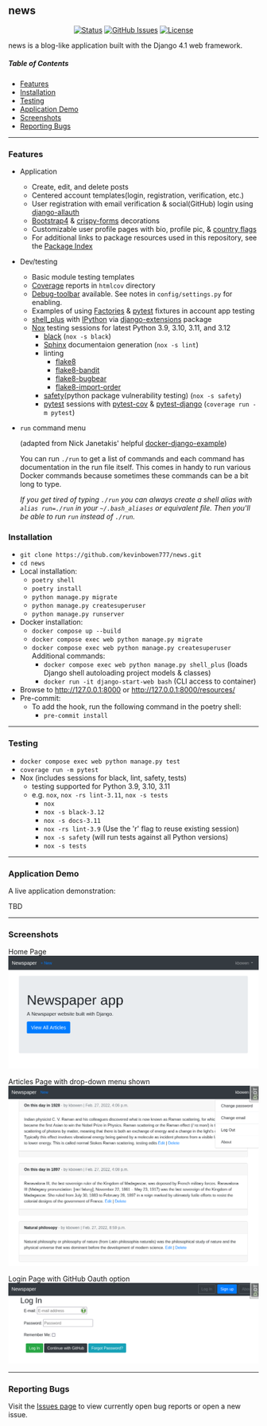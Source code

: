 ## news 

<div align="center">

  [![Status](https://img.shields.io/badge/status-active-success.svg)]() 
  [![GitHub Issues](https://img.shields.io/github/issues/kevinbowen777/news.svg)](https://github.com/kevinbowen777/news/issues)
  [![License](https://img.shields.io/badge/license-MIT-blue.svg)](/LICENSE)

</div>

news is a blog-like application built with the Django 4.1 web framework.

##### Table of Contents
 - [Features](#features)
 - [Installation](#installation)
 - [Testing](#testing)
 - [Application Demo](#application-demo)
 - [Screenshots](#screenshots)
 - [Reporting Bugs](#reporting-bugs)

---

### Features

 - Application
     - Create, edit, and delete posts
     - Centered account templates(login, registration, verification, etc.)
     - User registration with email verification & social(GitHub) login using [django-allauth](https://pypi.org/project/django-allauth/)
     - [Bootstrap4](https://pypi.org/project/django-bootstrap4/) & [crispy-forms](https://pypi.org/project/django-crispy-forms/) decorations
     - Customizable user profile pages with bio, profile pic, & [country flags](https://pypi.python.org/pypi/django-countries)
     - For additional links to package resources used in this repository, see the [Package Index](docs/package_index.md)
 - Dev/testing
     - Basic module testing templates
     - [Coverage](https://pypi.org/project/coverage/) reports in `htmlcov` directory
     - [Debug-toolbar](https://pypi.org/project/django-debug-toolbar/) available. See notes in `config/settings.py` for enabling.
     - Examples of using [Factories](https://pypi.org/project/factory-boy/) & [pytest](https://pypi.org/project/pytest/) fixtures in account app testing
     - [shell_plus](https://django-extensions.readthedocs.io/en/latest/shell_plus.html) with [IPython](https://pypi.org/project/ipython/) via [django-extensions](https://pypi.python.org/pypi/django-extensions/) package
     - [Nox](https://pypi.org/project/nox/) testing sessions for latest Python 3.9, 3.10, 3.11, and 3.12 
         - [black](https://pypi.org/project/black/) (`nox -s black`)
         - [Sphinx](https://pypi.org/project/Sphinx/) documentaion generation (`nox -s lint`)
         - linting
             - [flake8](https://pypi.org/project/flake8/)
             - [flake8-bandit](https://pypi.org/project/flake8-bandit/)
             - [flake8-bugbear](https://pypi.org/project/flake8-bugbear/)
             - [flake8-import-order](https://pypi.org/project/flake8-import-order/)
         - [safety](https://pypi.org/project/safety/)(python package vulnerability testing) (`nox -s safety`)
         - [pytest](https://docs.pytest.org/en/latest/) sessions with
           [pytest-cov](https://pypi.org/project/pytest-cov/) &
           [pytest-django](https://pypi.org/project/pytest-django/) (`coverage run -m pytest`) 
  - `run` command menu
      
    (adapted from Nick Janetakis' helpful [docker-django-example](https://github.com/nickjj/docker-django-example))
      
    You can run `./run` to get a list of commands and each command has documentation in the run file itself. This comes in handy to run various Docker commands because sometimes these commands can be a bit long to type. 
      
    *If you get tired of typing `./run` you can always create a shell alias with
`alias run=./run` in your `~/.bash_aliases` or equivalent file. Then you'll be
able to run `run` instead of `./run`.*  

### Installation
 - `git clone https://github.com/kevinbowen777/news.git`
 - `cd news`
 - Local installation:
     - `poetry shell`
     - `poetry install`
     - `python manage.py migrate`
     - `python manage.py createsuperuser`
     - `python manage.py runserver`
 - Docker installation:
     - `docker compose up --build`
     - `docker compose exec web python manage.py migrate`
     - `docker compose exec web python manage.py createsuperuser`
     Additional commands:
       - `docker compose exec web python manage.py shell_plus`
         (loads Django shell autoloading project models & classes)
       - `docker run -it django-start-web bash`
         (CLI access to container)
 - Browse to http://127.0.0.1:8000 or http://127.0.0.1:8000/resources/
 - Pre-commit:
     - To add the hook, run the following command in the poetry shell:
         - `pre-commit install`

---

### Testing
 - `docker compose exec web python manage.py test`
 - `coverage run -m pytest`
 - Nox (includes sessions for black, lint, safety, tests)
     - testing supported for Python 3.9, 3.10, 3.11
     - e.g. `nox`, `nox -rs lint-3.11`, `nox -s tests`
       - `nox`
       - `nox -s black-3.12`
       - `nox -s docs-3.11`
       - `nox -rs lint-3.9` (Use the 'r' flag to reuse existing session)
       - `nox -s safety` (will run tests against all Python versions)
       - `nox -s tests`

---

### Application Demo
A live application demonstration:

TBD

---

### Screenshots
Home Page
![Homepage](images/news_home-page.png)

Articles Page with drop-down menu shown
![Articles](images/news_articles.png)

Login Page with GitHub Oauth option
![Login](images/news_login.png)

---

### Reporting Bugs

   Visit the [Issues page](https://github.com/kevinbowen777/news/issues)
      to view currently open bug reports or open a new issue.
